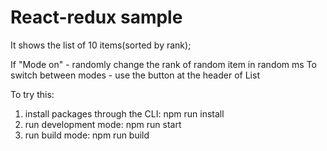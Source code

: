 # React-redux sample
It shows the list of 10 items(sorted by rank);

If "Mode on" - randomly change the rank of random item in random ms
To switch between modes - use the button at the header of List

To try this:
1. install packages through the CLI: npm run install
2. run development mode: npm run start
3. run build mode: npm run build